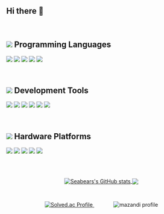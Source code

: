 ## Hi there 👋

<!--
**seabears/seabears** is a ✨ _special_ ✨ repository because its `README.md` (this file) appears on your GitHub profile.

Here are some ideas to get you started:

- 🔭 I’m currently working on ...
- 🌱 I’m currently learning ...
- 👯 I’m looking to collaborate on ...
- 🤔 I’m looking for help with ...
- 💬 Ask me about ...
- 📫 How to reach me: ...
- 😄 Pronouns: ...
- ⚡ Fun fact: ...
-->

<br>

## <img src="https://img.shields.io/badge/</>_-5DADE2?style=flat"> Programming Languages
<p align="left">
  <!-- 📚 사용 언어 -->
  <img src="https://img.shields.io/badge/C-A8B9CC">
  <img src="https://img.shields.io/badge/C++-00599C">
  <img src="https://img.shields.io/badge/Python-3776AB">
  <img src="https://img.shields.io/badge/Kotlin-7F52FF">
  <img src="https://img.shields.io/badge/Verilog-6ac265">
</p>

<br>

## <img src="https://img.shields.io/badge/>__-black?style=flat"> Development Tools
<p align="left">
  <!-- 📚 사용 언어 -->
  <img src="https://img.shields.io/badge/AndroidStudio-3DDC84?style=flat&logo=AndroidStudio&logoColor=white">
  <img src="https://img.shields.io/badge/Linux-FCC624?style=flat&logo=linux&logoColor=black">
  <img src="https://img.shields.io/badge/Git-F05032?style=flat&logo=Git&logoColor=white">
  <img src="https://img.shields.io/badge/GitHub-181717?style=flat&logo=GitHub&logoColor=white">
  <img src="https://img.shields.io/badge/Jira-0052CC?style=flat&logo=Jira&logoColor=white">
  <img src="https://img.shields.io/badge/Confluence-172B4D?style=flat&logo=Confluence&logoColor=white">
</p>


<br>

## <img src="https://img.shields.io/badge/🔧-gray?style=flat"> Hardware Platforms
<p align="left">
  <img src="https://img.shields.io/badge/Infineon-0066CC?style=flat&logo=infineon&logoColor=white"/>
  <img src="https://img.shields.io/badge/Arduino-00979D?style=flat&logo=arduino&logoColor=white"/>
  <img src="https://img.shields.io/badge/ESP32-3C3C3C?style=flat&logo=espressif&logoColor=white"/>
  <img src="https://img.shields.io/badge/STM32-03234B?style=flat&logo=stmicroelectronics&logoColor=white"/>
  <img src="https://img.shields.io/badge/RaspberryPi-A22846?style=flat&logo=raspberrypi&logoColor=white"/>
</p>

<br>


## 
<p align="center">
  <a href="https://github.com/anuraghazra/github-readme-stats">
    <img align="center" src="https://github-readme-stats.vercel.app/api?username=Seabears&show_icons=true&include_all_commits=true&theme=dracula&hide_border=true" alt="Seabears's GitHub stats" />
  </a>
  <a href="https://github.com/anuraghazra/github-readme-stats">
    <img align="center" src="https://github-readme-stats.vercel.app/api/top-langs/?username=Seabears&layout=compact&theme=dracula&hide_border=true" />
  </a>
</p>

<br>

<!-- solved.ac 등급 및 잔디-->
<p align="center">
  <a href="https://solved.ac/ols2050623">
    <img src="http://mazassumnida.wtf/api/v2/generate_badge?boj=ols2050623" alt="Solved.ac Profile"/>
  </a>
  &nbsp;&nbsp;&nbsp;&nbsp;&nbsp;&nbsp;&nbsp;&nbsp;&nbsp;&nbsp;&nbsp;&nbsp;
  <img src="http://mazandi.herokuapp.com/api?handle=ols2050623&theme=warm" alt="mazandi profile"/>
</p>

